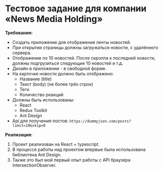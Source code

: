 # Тестовое задание для компании «News Media Holding»

**Требования:**

- Создать приложение для отображения ленты новостей.
- При открытии страницы должны загружаться новости, с удалённого сервера.
- Отображение по 10 новостей. После скролла к последней новости, должны подгрузиться следующие 10
  новостей и т.д.
- Дизайн в приложении - в свободной форме.
- На карточке новости должно быть отображено:
  - Название (title)
  - Текст (body) (не более трёх строк)
  - Теги
  - Количество реакций
- Должны быть использованы:
  - React
  - Redux Toolkit
  - Ant Design
- Api для получения постов: `https://dummyjson.com/posts?limit=10&skip=0`

**Реализация:**

1. Проект реализован на React + typescript.
1. В процессе работы над проектом впервые была использована библиотека Ant Design.
1. Также это был мой первый опыт работы с API браузера IntersectionObserver.
